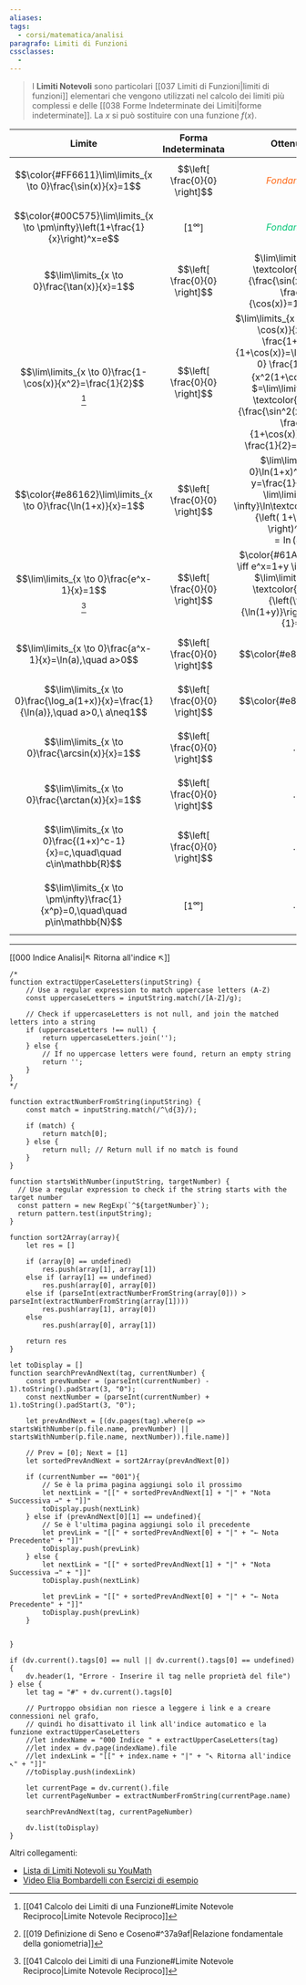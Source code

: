 ```yaml
---
aliases: 
tags:
  - corsi/matematica/analisi
paragrafo: Limiti di Funzioni
cssclasses:
  - 
---
```

>I **Limiti Notevoli** sono particolari [[037 Limiti di Funzioni|limiti di funzioni]] elementari che vengono utilizzati nel calcolo dei limiti più complessi e delle [[038 Forme Indeterminate dei Limiti|forme indeterminate]]. La $x$ si può sostituire con una funzione $f(x)$.


|                                       Limite                                       |      Forma Indeterminata       |                                                                                                                                 Ottenuta da                                                                                                                                 |
| :--------------------------------------------------------------------------------: | :----------------------------: | :-------------------------------------------------------------------------------------------------------------------------------------------------------------------------------------------------------------------------------------------------------------------------: |
|            $$\color{#FF6611}\lim\limits_{x \to 0}\frac{\sin(x)}{x}=1$$             | $$\left[ \frac{0}{0} \right]$$ |                                                                                                              <i><font color="#FF6611">Fondamentale</font></i>                                                                                                               |
|   $$\color{#00C575}\lim\limits_{x \to \pm\infty}\left(1+\frac{1}{x}\right)^x=e$$   |  $$\left[ 1^\infty \right]$$   |                                                                                                              <i><font color="#00C575">Fondamentale</font></i>                                                                                                               |
|                    $$\lim\limits_{x \to 0}\frac{\tan(x)}{x}=1$$                    | $$\left[ \frac{0}{0} \right]$$ |                                                                                       $\lim\limits_{x \to 0} \textcolor{#FF6611}{\frac{\sin(x)}{x}}\cdot \frac{1}{\cos(x)}=1\cdot1=1$                                                                                       |
|          $$\lim\limits_{x \to 0}\frac{1-\cos(x)}{x^2}=\frac{1}{2}$$ [^2]           | $$\left[ \frac{0}{0} \right]$$ | $\lim\limits_{x \to 0} \frac{1-\cos(x)}{x^2}\cdot \frac{1+\cos(x)}{1+\cos(x)}=\lim\limits_{x \to 0} \frac{1-\cos^2}{x^2(1+\cos(x))}=$ [^1]<br>$=\lim\limits_{x \to 0} \textcolor{#FF6611}{\frac{\sin^2(x)}{x^2}}\cdot \frac{1}{1+\cos(x)}=1^2\cdot \frac{1}{2}=\frac{1}{2}$ |
|            $$\color{#e86162}\lim\limits_{x \to 0}\frac{\ln(1+x)}{x}=1$$            | $$\left[ \frac{0}{0} \right]$$ |                                                  $\lim\limits_{x \to 0}\ln(1+x)^{1/x}=\left[ y=\frac{1}{x} \right]= \lim\limits_{y \to \infty}\ln\textcolor{#00C575}{\left( 1+\frac{1}{y} \right)^{y}}=$<br>$=\ln (e) = 1$                                                  |
|                  $$\lim\limits_{x \to 0}\frac{e^x-1}{x}=1$$ [^2]                   | $$\left[ \frac{0}{0} \right]$$ |                                                             $\color{#61AFEF}e^x-1=y \iff e^x=1+y \iff x=\ln(1+y)$<br>$\lim\limits_{y \to 0} \textcolor{#e86162}{\left(\frac{y}{\ln(1+y)}\right)}=\frac{1}{1}=1$                                                             |
|             $$\lim\limits_{x \to 0}\frac{a^x-1}{x}=\ln(a),\quad a>0$$              | $$\left[ \frac{0}{0} \right]$$ |                                                                                                                          $$\color{#e86162}\star$$                                                                                                                           |
| $$\lim\limits_{x \to 0}\frac{\log_a(1+x)}{x}=\frac{1}{\ln(a)},\quad a>0,\ a\neq1$$ | $$\left[ \frac{0}{0} \right]$$ |                                                                                                                          $$\color{#e86162}\star$$                                                                                                                           |
|                  $$\lim\limits_{x \to 0}\frac{\arcsin(x)}{x}=1$$                   | $$\left[ \frac{0}{0} \right]$$ |                                                                                                                                  $$\dots$$                                                                                                                                  |
|                  $$\lim\limits_{x \to 0}\frac{\arctan(x)}{x}=1$$                   | $$\left[ \frac{0}{0} \right]$$ |                                                                                                                                  $$\dots$$                                                                                                                                  |
|      $$\lim\limits_{x \to 0}\frac{(1+x)^c-1}{x}=c,\quad\quad c\in\mathbb{R}$$      | $$\left[ \frac{0}{0} \right]$$ |                                                                                                                                  $$\dots$$                                                                                                                                  |
|     $$\lim\limits_{x \to \pm\infty}\frac{1}{x^p}=0,\quad\quad p\in\mathbb{N}$$     |  $$\left[ 1^\infty \right]$$   |                                                                                                                                  $$\dots$$                                                                                                                                  |

[^1]: [[019 Definizione di Seno e Coseno#^37a9af|Relazione fondamentale della goniometria]]
[^2]: [[041 Calcolo dei Limiti di una Funzione#Limite Notevole Reciproco|Limite Notevole Reciproco]]


___
[[000 Indice Analisi|↖ Ritorna all'indice ↖]]

```dataviewjs
/*
function extractUpperCaseLetters(inputString) {
	// Use a regular expression to match uppercase letters (A-Z)
	const uppercaseLetters = inputString.match(/[A-Z]/g);
	
	// Check if uppercaseLetters is not null, and join the matched letters into a string
	if (uppercaseLetters !== null) {
		return uppercaseLetters.join('');
	} else {
	    // If no uppercase letters were found, return an empty string
	    return '';
	}
}
*/

function extractNumberFromString(inputString) {
	const match = inputString.match(/^\d{3}/);
	
	if (match) {
		return match[0];
	} else {
		return null; // Return null if no match is found
	}
}

function startsWithNumber(inputString, targetNumber) {
  // Use a regular expression to check if the string starts with the target number
  const pattern = new RegExp(`^${targetNumber}`);
  return pattern.test(inputString);
}

function sort2Array(array){
	let res = []
	
	if (array[0] == undefined)
		res.push(array[1], array[1])
	else if (array[1] == undefined)
		res.push(array[0], array[0])
	else if (parseInt(extractNumberFromString(array[0])) > parseInt(extractNumberFromString(array[1])))
		res.push(array[1], array[0])
	else
		res.push(array[0], array[1])
	
	return res
}

let toDisplay = []
function searchPrevAndNext(tag, currentNumber) {
	const prevNumber = (parseInt(currentNumber) - 1).toString().padStart(3, "0");
	const nextNumber = (parseInt(currentNumber) + 1).toString().padStart(3, "0");
	
	let prevAndNext = [(dv.pages(tag).where(p => startsWithNumber(p.file.name, prevNumber) || startsWithNumber(p.file.name, nextNumber)).file.name)]
	
	// Prev = [0]; Next = [1]
	let sortedPrevAndNext = sort2Array(prevAndNext[0])
	
	if (currentNumber == "001"){ 
		// Se è la prima pagina aggiungi solo il prossimo
		let nextLink = "[[" + sortedPrevAndNext[1] + "|" + "Nota Successiva →" + "]]"
		toDisplay.push(nextLink)
	} else if (prevAndNext[0][1] == undefined){
		// Se è l'ultima pagina aggiungi solo il precedente
		let prevLink = "[[" + sortedPrevAndNext[0] + "|" + "← Nota Precedente" + "]]"
		toDisplay.push(prevLink)
	} else {
		let nextLink = "[[" + sortedPrevAndNext[1] + "|" + "Nota Successiva →" + "]]"
		toDisplay.push(nextLink)
		
		let prevLink = "[[" + sortedPrevAndNext[0] + "|" + "← Nota Precedente" + "]]"
		toDisplay.push(prevLink)
	}
	
	
}

if (dv.current().tags[0] == null || dv.current().tags[0] == undefined){
	dv.header(1, "Errore - Inserire il tag nelle proprietà del file")
} else {
	let tag = "#" + dv.current().tags[0]

	// Purtroppo obsidian non riesce a leggere i link e a creare connessioni nel grafo,
	// quindi ho disattivato il link all'indice automatico e la funzione extractUpperCaseLetters
	//let indexName = "000 Indice " + extractUpperCaseLetters(tag)
	//let index = dv.page(indexName).file
	//let indexLink = "[[" + index.name + "|" + "↖ Ritorna all'indice ↖" + "]]"
	//toDisplay.push(indexLink)
	
	let currentPage = dv.current().file
	let currentPageNumber = extractNumberFromString(currentPage.name)
	
	searchPrevAndNext(tag, currentPageNumber)
	
	dv.list(toDisplay)
}
```

Altri collegamenti: 

- [Lista di Limiti Notevoli su YouMath](https://www.youmath.it/lezioni/analisi-matematica/limiti-continuita-e-asintoti/136-limiti-notevoli-quali-sono.html)
- [Video Elia Bombardelli con Esercizi di esempio](https://www.youtube.com/watch?v=ejmts9Qsz8Q&list=PLpkXLf6Zhdx00lP1ul6ez4F5C_VCCRjos&index=9)